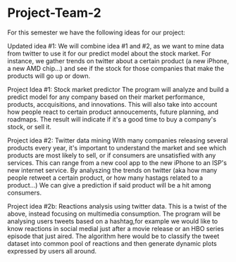 # Project-Team-2

For this semester we have the following ideas for our project:

Updated idea #1:
We will combine idea #1 and #2, as we want to mine data from twitter to use it for our predict model about the stock market. For instance, we gather trends on twitter about a certain product (a new iPhone, a new AMD chip...) and see if the stock for those companies that make the products will go up or down.

Project Idea #1: Stock market predictor
The program will analyze and build a predict model for any company based on their market performance, products, accquisitions, and innovations. This will also take into account how people react to certain product annoucements, future planning, and roadmaps. The result will indicate if it's a good time to buy a company's stock, or sell it.

Project idea #2: Twitter data mining
With many companies releasing several products every year, it's important to understand the market and see which products are most likely to sell, or if consumers are unsatisfied with any services. This can range from a new cool app to the new iPhone to an ISP's new internet service. By analyszing the trends on twitter (aka how many people retweet a certain product, or how many hastags related to a product...) We can give a prediction if said product will be a hit among consumers.

Project idea #2b: Reactions analysis using twitter data.
This is a twist of the above, instead focusing on multimedia consumption. 
The program will be analysing users tweets based on a hashtag,for example we would like to know reactions in social medial just after a movie release or an HBO series episode that just aired. The algorithm here would be to classify the tweet dataset into common pool of reactions and then generate dynamic plots expressed by users all around. 
